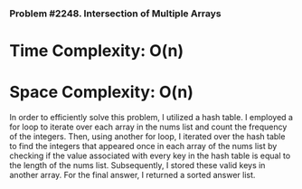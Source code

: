 ### Problem #2248. Intersection of Multiple Arrays


# Time Complexity: O(n)
# Space Complexity: O(n)

In order to efficiently solve this problem, I utilized a hash table. I employed a for loop to iterate over each array in the nums list and count the frequency of the integers. Then, using another for loop, I iterated over the hash table to find the integers that appeared once in each array of the nums list by checking if the value associated with every key in the hash table is equal to the length of the nums list. Subsequently, I stored these valid keys in another array. For the final answer, I returned a sorted answer list.
